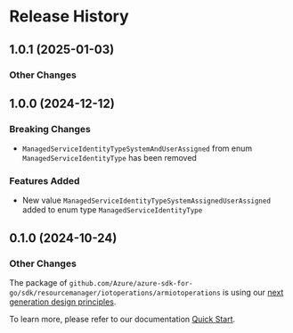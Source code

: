 # Release History

## 1.0.1 (2025-01-03)
### Other Changes


## 1.0.0 (2024-12-12)
### Breaking Changes

- `ManagedServiceIdentityTypeSystemAndUserAssigned` from enum `ManagedServiceIdentityType` has been removed

### Features Added

- New value `ManagedServiceIdentityTypeSystemAssignedUserAssigned` added to enum type `ManagedServiceIdentityType`


## 0.1.0 (2024-10-24)
### Other Changes

The package of `github.com/Azure/azure-sdk-for-go/sdk/resourcemanager/iotoperations/armiotoperations` is using our [next generation design principles](https://azure.github.io/azure-sdk/general_introduction.html).

To learn more, please refer to our documentation [Quick Start](https://aka.ms/azsdk/go/mgmt).